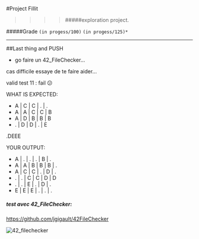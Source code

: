 #Project Fillit
>>>> #####exploration project.

#####Grade ``(in progess/100)`` ``(in progess/125)*``
--------  -----------------------

##Last thing and PUSH
 * go faire un 42_FileChecker...
 
cas difficile essaye de te faire aider...

valid test 11 : fail :confused:

WHAT IS EXPECTED:

* A | C | C | . | .
* A | A | C | C | B
* A | D | B | B | B
* . | D | D | . | E

.DEEE

YOUR OUTPUT:

* A | . | . | . | B | .
* A | A | B | B | B | .
* A | C | C | . | D | .
* . | . | C | C | D | D
* . | . | E | . | D | .
* E | E | E | . | . | .

##### test avec 42_FileChecker:
https://github.com/jgigault/42FileChecker

![42_filechecker](http://image.noelshack.com/fichiers/2016/49/1481086678-screen-shot-2016-12-07-at-5-57-32-am.png)
